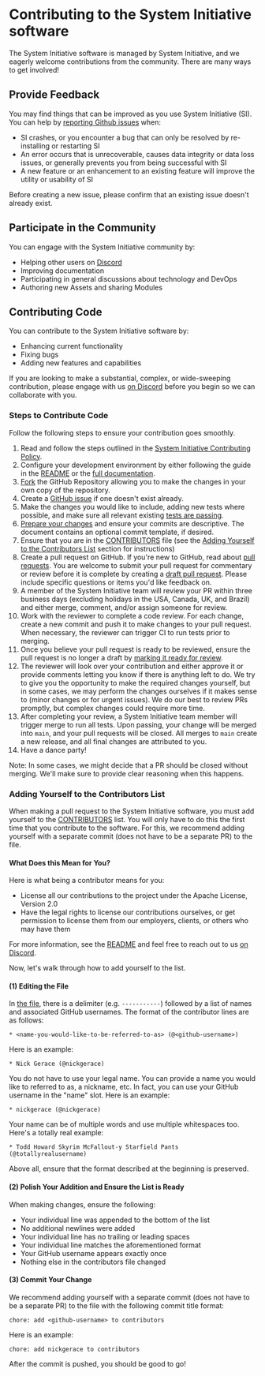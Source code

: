 # Contributing to the System Initiative software

The System Initiative software is managed by System Initiative, and we eagerly welcome contributions from the community.  There are many ways to get involved!

## Provide Feedback

You may find things that can be improved as you use System Initiative (SI).
You can help by [reporting Github issues](https://github.com/systeminit/si/issues) when:

* SI crashes, or you encounter a bug that can only be resolved by re-installing or restarting SI
* An error occurs that is unrecoverable, causes data integrity or data loss issues, or generally prevents you from being successful with SI
* A new feature or an enhancement to an existing feature will improve the utility or usability of SI

Before creating a new issue, please confirm that an existing issue doesn't already exist.  

## Participate in the Community

You can engage with the System Initiative community by:

* Helping other users on [Discord](https://discord.com/invite/system-init)
* Improving documentation
* Participating in general discussions about technology and DevOps
* Authoring new Assets and sharing Modules

## Contributing Code

You can contribute to the System Initiative software by:

* Enhancing current functionality
* Fixing bugs
* Adding new features and capabilities

If you are looking to make a substantial, complex, or wide-sweeping contribution, please engage with us [on Discord](https://discord.com/invite/system-init) before you begin so we can collaborate with you.

### Steps to Contribute Code

Follow the following steps to ensure your contribution goes smoothly.

1. Read and follow the steps outlined in the [System Initiative Contributing Policy](README.md#contributing).
1. Configure your development environment by either following the guide in the [README](README.md) or the [full documentation](docs/DEVELOPMENT_ENVIRONMENT.md).
1. [Fork](https://help.github.com/articles/working-with-forks/) the GitHub Repository allowing you to make the changes in your own copy of the repository.
1. Create a [GitHub issue](https://github.com/systeminit/si/issues) if one doesn't exist already.
1. Make the changes you would like to include, adding new tests where possible, and make sure all relevant existing [tests are passing](docs/RUNNING_RUST_TESTS.md).
1. [Prepare your changes](/docs/PREPARING_YOUR_CHANGES.md) and ensure your commits are descriptive. The document contains an optional commit template, if desired.
1. Ensure that you are in the [CONTRIBUTORS](CONTRIBUTORS.md) file (see the [Adding Yourself to the Contributors List](#adding-yourself-to-the-contributors-list) section for instructions)
1. Create a pull request on GitHub. If you're new to GitHub, read about [pull requests](https://help.github.com/articles/about-pull-requests/). You are welcome to submit your pull request for commentary or review before it is complete by creating a [draft pull request](https://help.github.com/en/articles/about-pull-requests#draft-pull-requests). Please include specific questions or items you'd like feedback on.
1. A member of the System Initiative team will review your PR within three business days (excluding holidays in the USA, Canada, UK, and Brazil) and either merge, comment, and/or assign someone for review.
1. Work with the reviewer to complete a code review. For each change, create a new commit and push it to make changes to your pull request. When necessary, the reviewer can trigger CI to run tests prior to merging.
1. Once you believe your pull request is ready to be reviewed, ensure the pull request is no longer a draft by [marking it ready for review](https://docs.github.com/en/pull-requests/collaborating-with-pull-requests/proposing-changes-to-your-work-with-pull-requests/changing-the-stage-of-a-pull-request).
1. The reviewer will look over your contribution and either approve it or provide comments letting you know if there is anything left to do. We try to give you the opportunity to make the required changes yourself, but in some cases, we may perform the changes ourselves if it makes sense to (minor changes or for urgent issues). We do our best to review PRs promptly, but complex changes could require more time.
1. After completing your review, a System Initiative team member will trigger merge to run all tests. Upon passing, your change will be merged into `main`, and your pull requests will be closed. All merges to `main` create a new release, and all final changes are attributed to you.
1. Have a dance party!

Note: In some cases, we might decide that a PR should be closed without merging. We'll make sure to provide clear reasoning when this happens.

### Adding Yourself to the Contributors List

When making a pull request to the System Initiative software, you must add yourself to the [CONTRIBUTORS](CONTRIBUTORS.md) list.
You will only have to do this the first time that you contribute to the software.
For this, we recommend adding yourself with a separate commit (does not have to be a separate PR) to the file.

#### What Does this Mean for You?

Here is what being a contributor means for you:

* License all our contributions to the project under the Apache License, Version 2.0
* Have the legal rights to license our contributions ourselves, or get permission to license them from our employers, clients, or others who may have them

For more information, see the [README](README.md) and feel free to reach out to us [on Discord](https://discord.com/invite/system-init).

Now, let's walk through how to add yourself to the list.

#### (1) Editing the File

In [the file](CONTRIBUTING.md), there is a delimiter (e.g. `-----------`) followed by a list of names and associated GitHub usernames.
The format of the contributor lines are as follows:

```
* <name-you-would-like-to-be-referred-to-as> (@<github-username>)
```

Here is an example:

```
* Nick Gerace (@nickgerace)
```

You do not have to use your legal name. 
You can provide a name you would like to referred to as, a nickname, etc.
In fact, you can use your GitHub username in the "name" slot.
Here is an example:

```
* nickgerace (@nickgerace)
```

Your name can be of multiple words and use multiple whitespaces too.
Here's a totally real example:

```
* Todd Howard Skyrim McFallout-y Starfield Pants (@totallyrealusername)
```

Above all, ensure that the format described at the beginning is preserved.

#### (2) Polish Your Addition and Ensure the List is Ready

When making changes, ensure the following:

- Your individual line was appended to the bottom of the list
- No additional newlines were added
- Your individual line has no trailing or leading spaces
- Your individual line matches the aforementioned format
- Your GitHub username appears exactly once
- Nothing else in the contributors file changed

#### (3) Commit Your Change

We recommend adding yourself with a separate commit (does not have to be a separate PR) to the file with the following commit title format:

```
chore: add <github-username> to contributors
```

Here is an example:

```
chore: add nickgerace to contributors
```

After the commit is pushed, you should be good to go!